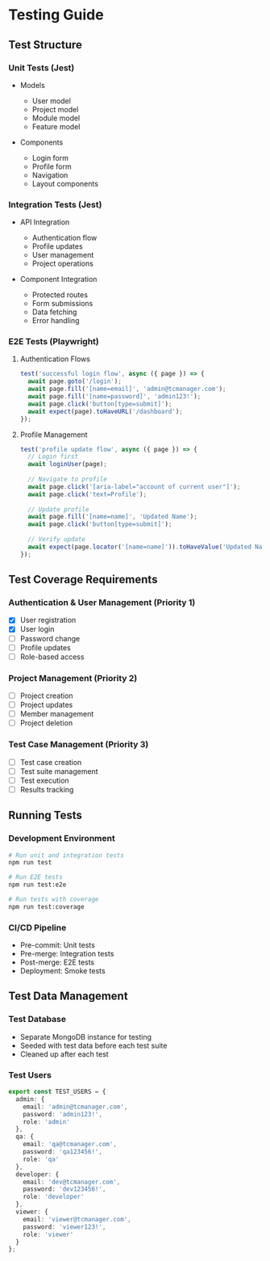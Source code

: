 # Testing Guide

## Test Structure

### Unit Tests (Jest)
- Models
  - User model
  - Project model
  - Module model
  - Feature model

- Components
  - Login form
  - Profile form
  - Navigation
  - Layout components

### Integration Tests (Jest)
- API Integration
  - Authentication flow
  - Profile updates
  - User management
  - Project operations

- Component Integration
  - Protected routes
  - Form submissions
  - Data fetching
  - Error handling

### E2E Tests (Playwright)
1. Authentication Flows
   ```typescript
   test('successful login flow', async ({ page }) => {
     await page.goto('/login');
     await page.fill('[name=email]', 'admin@tcmanager.com');
     await page.fill('[name=password]', 'admin123!');
     await page.click('button[type=submit]');
     await expect(page).toHaveURL('/dashboard');
   });
   ```

2. Profile Management
   ```typescript
   test('profile update flow', async ({ page }) => {
     // Login first
     await loginUser(page);
     
     // Navigate to profile
     await page.click('[aria-label="account of current user"]');
     await page.click('text=Profile');
     
     // Update profile
     await page.fill('[name=name]', 'Updated Name');
     await page.click('button[type=submit]');
     
     // Verify update
     await expect(page.locator('[name=name]')).toHaveValue('Updated Name');
   });
   ```

## Test Coverage Requirements

### Authentication & User Management (Priority 1)
- [x] User registration
- [x] User login
- [ ] Password change
- [ ] Profile updates
- [ ] Role-based access

### Project Management (Priority 2)
- [ ] Project creation
- [ ] Project updates
- [ ] Member management
- [ ] Project deletion

### Test Case Management (Priority 3)
- [ ] Test case creation
- [ ] Test suite management
- [ ] Test execution
- [ ] Results tracking

## Running Tests

### Development Environment
```bash
# Run unit and integration tests
npm run test

# Run E2E tests
npm run test:e2e

# Run tests with coverage
npm run test:coverage
```

### CI/CD Pipeline
- Pre-commit: Unit tests
- Pre-merge: Integration tests
- Post-merge: E2E tests
- Deployment: Smoke tests

## Test Data Management

### Test Database
- Separate MongoDB instance for testing
- Seeded with test data before each test suite
- Cleaned up after each test

### Test Users
```typescript
export const TEST_USERS = {
  admin: {
    email: 'admin@tcmanager.com',
    password: 'admin123!',
    role: 'admin'
  },
  qa: {
    email: 'qa@tcmanager.com',
    password: 'qa123456!',
    role: 'qa'
  },
  developer: {
    email: 'dev@tcmanager.com',
    password: 'dev123456!',
    role: 'developer'
  },
  viewer: {
    email: 'viewer@tcmanager.com',
    password: 'viewer123!',
    role: 'viewer'
  }
};
``` 